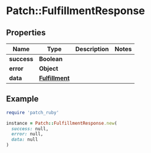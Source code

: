 # Patch::FulfillmentResponse

## Properties

| Name | Type | Description | Notes |
| ---- | ---- | ----------- | ----- |
| **success** | **Boolean** |  |  |
| **error** | **Object** |  |  |
| **data** | [**Fulfillment**](Fulfillment.md) |  |  |

## Example

```ruby
require 'patch_ruby'

instance = Patch::FulfillmentResponse.new(
  success: null,
  error: null,
  data: null
)
```

